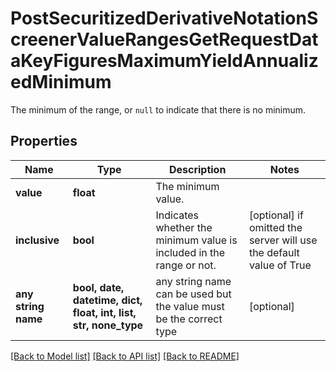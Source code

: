 # PostSecuritizedDerivativeNotationScreenerValueRangesGetRequestDataKeyFiguresMaximumYieldAnnualizedMinimum

The minimum of the range, or `null` to indicate that there is no minimum.

## Properties
Name | Type | Description | Notes
------------ | ------------- | ------------- | -------------
**value** | **float** | The minimum value. | 
**inclusive** | **bool** | Indicates whether the minimum value is included in the range or not. | [optional]  if omitted the server will use the default value of True
**any string name** | **bool, date, datetime, dict, float, int, list, str, none_type** | any string name can be used but the value must be the correct type | [optional]

[[Back to Model list]](../README.md#documentation-for-models) [[Back to API list]](../README.md#documentation-for-api-endpoints) [[Back to README]](../README.md)


